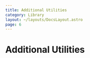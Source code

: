 ```yaml
---
title: Additional Utilities
category: Library
layout: ~/layouts/DocsLayout.astro
page: 6
---
```


# Additional Utilities
